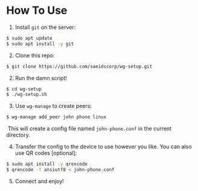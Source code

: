 # How To Use

1.  Install `git` on the server:

```bash
$ sudo apt update
$ sudo apt install -y git
```

2. Clone this repo:

```bash
$ git clone https://github.com/saeidscorp/wg-setup.git
```

2. Run the damn script!

```bash
$ cd wg-setup
$ ./wg-setup.sh
```

3. Use `wg-manage` to create peers:

```bash
$ wg-manage add_peer john phone linux
```

​	This will create a config file named `john-phone.conf` in the current directory.

4. Transfer the config to the device to use however you like. You can also use QR codes [optional]:

```bash
$ sudo apt install -y qrencode
$ qrencode -t ansiutf8 < john-phone.conf
```

5. Connect and enjoy!